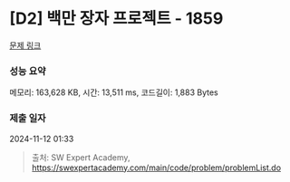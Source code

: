 # [D2] 백만 장자 프로젝트 - 1859 

[문제 링크](https://swexpertacademy.com/main/code/problem/problemDetail.do?contestProbId=AV5LrsUaDxcDFAXc) 

### 성능 요약

메모리: 163,628 KB, 시간: 13,511 ms, 코드길이: 1,883 Bytes

### 제출 일자

2024-11-12 01:33



> 출처: SW Expert Academy, https://swexpertacademy.com/main/code/problem/problemList.do